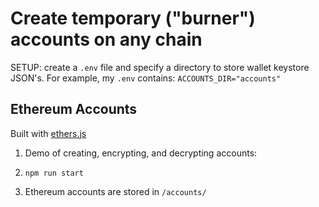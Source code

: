 # Create temporary ("burner") accounts on any chain

SETUP: create a `.env` file and specify a directory to store wallet keystore JSON's. For example, my `.env` contains:
```ACCOUNTS_DIR="accounts"```

## Ethereum Accounts
Built with [ethers.js](https://docs.ethers.io/ethers.js)
1. Demo of creating, encrypting, and decrypting accounts:

2. `npm run start`

3. Ethereum accounts are stored in `/accounts/`
